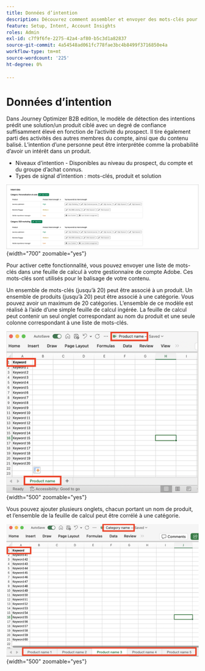 ```yaml
---
title: Données d’intention
description: Découvrez comment assembler et envoyer des mots-clés pour générer des données d’intention pour Journey Optimizer B2B edition.
feature: Setup, Intent, Account Insights
roles: Admin
exl-id: c7f9f6fe-2275-42a4-af80-b5c3d1a82837
source-git-commit: 4a54548ad061fc778fae3bc4b8499f3716850e4a
workflow-type: tm+mt
source-wordcount: '225'
ht-degree: 0%

---
```


# Données d’intention

Dans Journey Optimizer B2B edition, le modèle de détection des intentions prédit une solution/un produit ciblé avec un degré de confiance suffisamment élevé en fonction de l’activité du prospect. Il tire également parti des activités des autres membres du compte, ainsi que du contenu balisé. L’intention d’une personne peut être interprétée comme la probabilité d’avoir un intérêt dans un produit.

* Niveaux d’intention - Disponibles au niveau du prospect, du compte et du groupe d’achat connus.
* Types de signal d’intention : mots-clés, produit et solution

![Visualisation des données intentionnelles](../data/assets/intent-data-visualization.png){width="700" zoomable="yes"}

Pour activer cette fonctionnalité, vous pouvez envoyer une liste de mots-clés dans une feuille de calcul à votre gestionnaire de compte Adobe. Ces mots-clés sont utilisés pour le balisage de votre contenu.

Un ensemble de mots-clés (jusqu’à 20) peut être associé à un produit. Un ensemble de produits (jusqu’à 20) peut être associé à une catégorie. Vous pouvez avoir un maximum de 20 catégories. L’ensemble de ce modèle est réalisé à l’aide d’une simple feuille de calcul ingérée. La feuille de calcul peut contenir un seul onglet correspondant au nom du produit et une seule colonne correspondant à une liste de mots-clés.

![Mots-clés de données d’intention - onglet de produit unique](./assets/intent-data-keywords-single-product-tab.png){width="500" zoomable="yes"}

Vous pouvez ajouter plusieurs onglets, chacun portant un nom de produit, et l’ensemble de la feuille de calcul peut être corrélé à une catégorie.

![Mots-clés de données d’intention - plusieurs onglets de produits](./assets/intent-data-keywords-multiple-product-tabs.png){width="500" zoomable="yes"}
